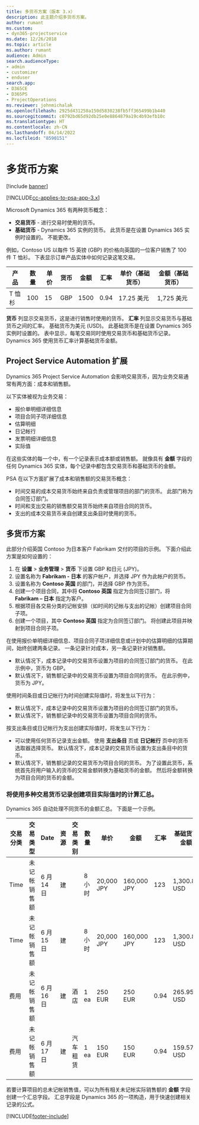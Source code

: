 ```yaml
---
title: 多货币方案（版本 3.x）
description: 此主题介绍多货币方案。
author: rumant
ms.custom:
- dyn365-projectservice
ms.date: 12/26/2018
ms.topic: article
ms.author: rumant
audience: Admin
search.audienceType:
- admin
- customizer
- enduser
search.app:
- D365CE
- D365PS
- ProjectOperations
ms.reviewer: johnmichalak
ms.openlocfilehash: 2925d431258a150d5830238fb5ff365499b1b440
ms.sourcegitcommit: c0792bd65d92db25e0e8864879a19c4b93efb10c
ms.translationtype: HT
ms.contentlocale: zh-CN
ms.lasthandoff: 04/14/2022
ms.locfileid: "8590151"
---
```

# <a name="multiple-currency-scenarios"></a>多货币方案

[!include [banner](../includes/psa-now-project-operations.md)]

[!INCLUDE[cc-applies-to-psa-app-3.x](../includes/cc-applies-to-psa-app-3x.md)]

Microsoft Dynamics 365 有两种货币概念：

- **交易货币** - 进行交易时使用的货币。 
- **基础货币** - Dynamics 365 实例的货币。 此货币是在设置 Dynamics 365 实例时设置的。 不能更改。

例如，Contoso US 以每件 15 英镑 (GBP) 的价格向英国的一位客户销售了 100 件 T 恤衫。 下表显示订单产品实体中如何记录这笔交易。

| 产品 | 数量 | 单价 | 货币 | 金额 | 汇率 | 单价（基础货币）| 金额（基础货币）|
|---------|----------|----------------|----------|--------|---------------|----------------------|--------------|
| T 恤杉 | 100      | 15             | GBP      | 1500   | 0.94          | 17.25 美元               | 1,725 美元       |

**货币** 列显示交易货币，这是进行销售时使用的货币。 **汇率** 列显示交易货币与基础货币之间的汇率。 基础货币为美元 (USD)。 此基础货币是在设置 Dynamics 365 实例时设置的。
表中显示，每笔交易同时使用交易货币和基础货币记录。 Dynamics 365 使用货币汇率计算基础货币金额。

## <a name="project-service-automation-extensions"></a>Project Service Automation 扩展

Dynamics 365 Project Service Automation 会影响交易货币，因为业务交易通常有两方面：成本和销售额。

以下实体被视为业务交易：

- 报价单明细详细信息
- 项目合同子项详细信息
- 估算明细
- 日记帐行
- 发票明细详细信息
- 实际值

在这些实体的每一个中，有一个记录表示成本额或销售额。 就像具有 **金额** 字段的任何 Dynamics 365 实体，每个记录中都包含交易货币和基础货币的金额。 

PSA 在以下方面扩展了成本和销售额的交易货币概念：

- 时间交易的成本交易货币始终来自负责或管理项目的部门的货币。 此部门称为合同签订部门。
- 时间和支出交易的销售额交易货币始终来自项目合同的货币。
- 支出的成本交易货币来自创建支出条目时使用的货币。

## <a name="multiple-currency-scenario"></a>多货币方案

此部分介绍英国 Contoso 为日本客户 Fabrikam 交付的项目的示例。 下面介绍此方案是如何设置的：

1. 在 **设置** \> **业务管理** \> **货币** 下设置 GBP 和日元 (JPY)。 
2. 设置名称为 **Fabrikam - 日本** 的客户帐户，并选择 JPY 作为此帐户的货币。
3. 设置名称为 **Contoso 英国** 的部门，并选择 GBP 作为货币。
4. 创建一个项目合同，其中将 **Contoso 英国** 指定为合同签订部门，将 **Fabrikam – 日本** 指定为客户。
5. 根据项目各交易分类的记帐安排（如时间的记帐与支出的记帐）创建项目合同子项。
6. 创建一个项目，其中 **Contoso 英国** 指定为合同签订部门。 将创建此项目并映射到项目合同子项。


在使用报价单明细详细信息、项目合同子项详细信息或计划中的估算明细的估算期间，始终创建两条记录。 一条记录针对成本，另一条记录针对销售额。

- 默认情况下，成本记录中的交易货币设置为项目的合同签订部门的货币。 在此示例中，货币为 GBP。
- 默认情况下，销售额记录中的交易货币设置为项目合同的货币。 在此示例中，货币为 JPY。

使用时间条目或日记帐行为时间创建实际值时，将发生以下行为：

- 默认情况下，成本记录中的交易货币设置为项目的合同签订部门的货币。
- 默认情况下，销售额记录中的交易货币设置为项目合同的货币。

按支出条目或日记帐行为支出创建实际值时，将发生以下行为：

- 可以使用任何货币记录支出金额。 使用 **支出条目** 页或 **日记帐行** 页中的货币选取器选择货币。 默认情况下，成本记录的交易货币设置为支出条目中的货币。 
- 默认情况下，销售额记录的交易货币为项目合同的货币。 为了设置此货币，系统首先将用户输入的货币的交易金额转换为基础货币的金额。 然后将金额转换为项目合同的货币的金额。 

### <a name="computing-roll-ups-when-project-actuals-are-recorded-in-multiple-transaction-currencies"></a>将使用多种交易货币记录创建项目实际值时的计算汇总。

Dynamics 365 自动处理不同货币的金额汇总。 下面是一个示例。

| 交易分类 | 交易类型| Date   | 资源 | 交易类别 | 数量 | 单价 | 金额      | 汇率 | 基础货币金额 |
|-------------------|------------------|--------|----------|----------------------|----------|--------------|-------------|---------------|----------------|
| Time              | 未记帐销售额   | 6 月 14 日 | 建  |                      | 8 小时    | 20,000 JPY    | 160,000 JPY | 123           | 1,300.81 USD    |
| Time              | 未记帐销售额   | 6 月 15 日 | 建  |                      | 8 小时    | 20,000 JPY    | 160,000 JPY | 123           | 1,300.81 USD    |
| 费用           | 未记帐销售额   | 6 月 16 日 | 建  | 酒店                | 1 ea     | 250 EUR      | 250 EUR     | 0.94          | 265.95 USD     |
| 费用           | 未记帐销售额   | 6 月 17 日 | 建  | 汽车租赁           | 1 ea     | 150 EUR      | 150 EUR     | 0.94          | 159.57 USD     |

若要计算项目的总未记帐销售值，可以为所有相关未记帐实际销售额的 **金额** 字段创建一个汇总字段。 汇总字段是 Dynamics 365 的一项构造，用于快速创建相关记录的公式。


[!INCLUDE[footer-include](../includes/footer-banner.md)]
